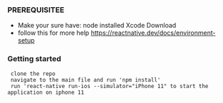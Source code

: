 
### PREREQUISITEE
- Make your sure have:
     node installed
     Xcode Download
- follow this for more help 
     https://reactnative.dev/docs/environment-setup

### Getting started
     clone the repo
     navigate to the main file and run 'npm install'
     run 'react-native run-ios --simulator="iPhone 11" to start the application on iphone 11


